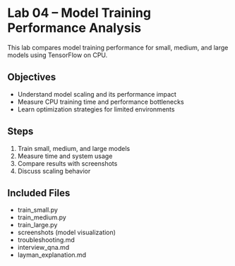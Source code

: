 # Lab 04 – Model Training Performance Analysis

This lab compares model training performance for small, medium, and large models using TensorFlow on CPU.

## Objectives
- Understand model scaling and its performance impact
- Measure CPU training time and performance bottlenecks
- Learn optimization strategies for limited environments

## Steps
1. Train small, medium, and large models
2. Measure time and system usage
3. Compare results with screenshots
4. Discuss scaling behavior

## Included Files
- train_small.py
- train_medium.py
- train_large.py
- screenshots (model visualization)
- troubleshooting.md
- interview_qna.md
- layman_explanation.md
